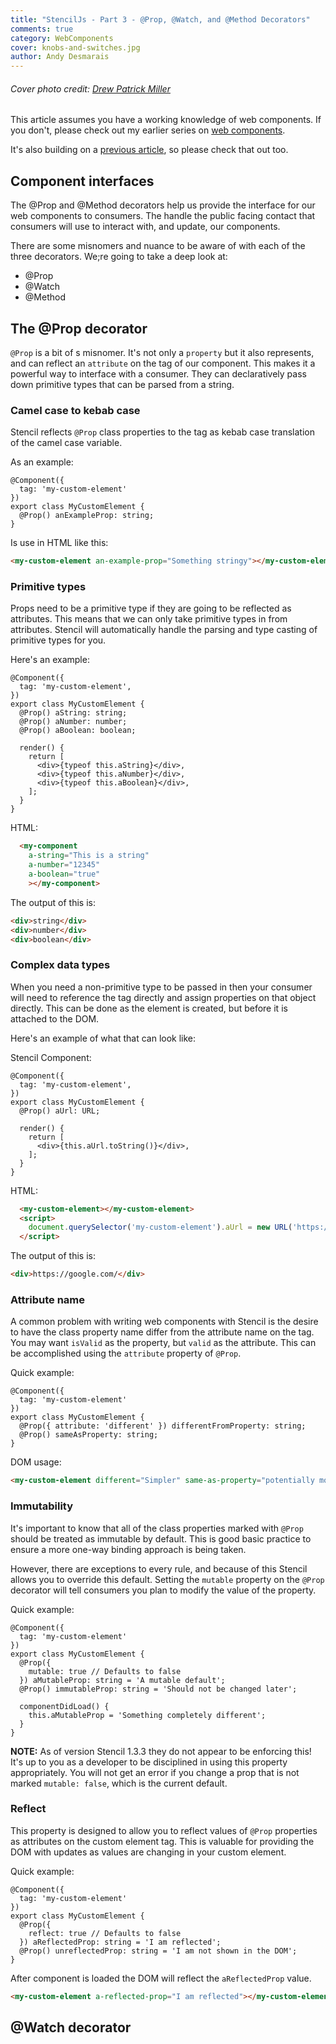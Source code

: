 ```yaml
---
title: "StencilJs - Part 3 - @Prop, @Watch, and @Method Decorators"
comments: true
category: WebComponents
cover: knobs-and-switches.jpg
author: Andy Desmarais
---
```


###### Cover photo credit: [Drew Patrick Miller](https://unsplash.com/@drewpatrickmiller)

This article assumes you have a working knowledge of web components. If you don't, please check out my earlier series on [web components](/web-components-part-1).

It's also building on a [previous article](/stencil-js-part-1), so please check that out too.

## Component interfaces

The @Prop and @Method decorators help us provide the interface for our web components to consumers. The handle the public facing contact that consumers will use to interact with, and update, our components.

There are some misnomers and nuance to be aware of with each of the three decorators. We;re going to take a deep look at:

- @Prop
- @Watch
- @Method

## The @Prop decorator

`@Prop` is a bit of s misnomer. It's not only a `property` but it also represents, and can reflect an `attribute` on the tag of our component. This makes it a powerful way to interface with a consumer. They can declaratively pass down primitive types that can be parsed from a string.

### Camel case to kebab case

Stencil reflects `@Prop` class properties to the tag as kebab case translation of the camel case variable.

As an example:

```tsx
@Component({
  tag: 'my-custom-element'
})
export class MyCustomElement {
  @Prop() anExampleProp: string;
}
```

Is use in HTML like this:

```html
<my-custom-element an-example-prop="Something stringy"></my-custom-element>
```

### Primitive types

Props need to be a primitive type if they are going to be reflected as attributes. This means that we can only take primitive types in from attributes. Stencil will automatically handle the parsing and type casting of primitive types for you.

Here's an example:

```tsx
@Component({
  tag: 'my-custom-element',
})
export class MyCustomElement {
  @Prop() aString: string;
  @Prop() aNumber: number;
  @Prop() aBoolean: boolean;

  render() {
    return [
      <div>{typeof this.aString}</div>,
      <div>{typeof this.aNumber}</div>,
      <div>{typeof this.aBoolean}</div>,
    ];
  }
}
```

HTML:

```html
  <my-component
    a-string="This is a string"
    a-number="12345"
    a-boolean="true"
    ></my-component>
```

The output of this is:

```html
<div>string</div>
<div>number</div>
<div>boolean</div>
```

### Complex data types

When you need a non-primitive type to be passed in then your consumer will need to reference the tag directly and assign properties on that object directly. This can be done as the element is created, but before it is attached to the DOM.

Here's an example of what that can look like:

Stencil Component:

```tsx
@Component({
  tag: 'my-custom-element',
})
export class MyCustomElement {
  @Prop() aUrl: URL;

  render() {
    return [
      <div>{this.aUrl.toString()}</div>,
    ];
  }
}
```

HTML:

```html
  <my-custom-element></my-custom-element>
  <script>
    document.querySelector('my-custom-element').aUrl = new URL('https://google.com');
  </script>
```

The output of this is:

```html
<div>https://google.com/</div>
```

### Attribute name

A common problem with writing web components with Stencil is the desire to have the class property name differ from the attribute name on the tag. You may want `isValid` as the property, but `valid` as the attribute. This can be accomplished using the `attribute` property of `@Prop`.

Quick example:

```tsx
@Component({
  tag: 'my-custom-element'
})
export class MyCustomElement {
  @Prop({ attribute: 'different' }) differentFromProperty: string;
  @Prop() sameAsProperty: string;
}
```

DOM usage:

```html
<my-custom-element different="Simpler" same-as-property="potentially more complex"></my-custom-element>
```

### Immutability

It's important to know that all of the class properties marked with `@Prop` should be treated as immutable by default. This is good basic practice to ensure a more one-way binding approach is being taken.

However, there are exceptions to every rule, and because of this Stencil allows you to override this default. Setting the `mutable` property on the `@Prop` decorator will tell consumers you plan to modify the value of the property.

Quick example:

```tsx
@Component({
  tag: 'my-custom-element'
})
export class MyCustomElement {
  @Prop({
    mutable: true // Defaults to false
  }) aMutableProp: string = 'A mutable default';
  @Prop() immutableProp: string = 'Should not be changed later';

  componentDidLoad() {
    this.aMutableProp = 'Something completely different';
  }
}
```

**NOTE:** As of version Stencil 1.3.3 they do not appear to be enforcing this! It's up to you as a developer to be disciplined in using this property appropriately. You will not get an error if you change a prop that is not marked `mutable: false`, which is the current default.

### Reflect

This property is designed to allow you to reflect values of `@Prop` properties as attributes on the custom element tag. This is valuable for providing the DOM with updates as values are changing in your custom element.

Quick example:

```tsx
@Component({
  tag: 'my-custom-element'
})
export class MyCustomElement {
  @Prop({
    reflect: true // Defaults to false
  }) aReflectedProp: string = 'I am reflected';
  @Prop() unreflectedProp: string = 'I am not shown in the DOM';
}
```

After component is loaded the DOM will reflect the `aReflectedProp` value.

```html
<my-custom-element a-reflected-prop="I am reflected"></my-custom-element>
```

## @Watch decorator

